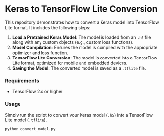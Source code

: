 # Keras to TensorFlow Lite Conversion

This repository demonstrates how to convert a Keras model into TensorFlow Lite format. It includes the following steps:

1. **Load a Pretrained Keras Model**: The model is loaded from an `.h5` file along with any custom objects (e.g., custom loss functions).
2. **Model Compilation**: Ensures the model is compiled with the appropriate optimizer and loss function.
3. **TensorFlow Lite Conversion**: The model is converted into a TensorFlow Lite format, optimized for mobile and embedded devices.
4. **Saving the Model**: The converted model is saved as a `.tflite` file.

### Requirements
- TensorFlow 2.x or higher

### Usage
Simply run the script to convert your Keras model (`.h5`) into a TensorFlow Lite model (`.tflite`).

```bash
python convert_model.py
